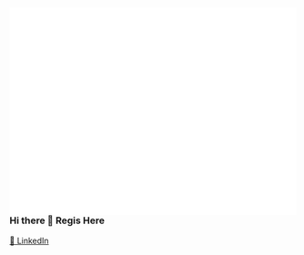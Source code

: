 <img align="right" src="https://github.com/regis-martini/regis-martini/blob/main/github-metrics.svg">


### Hi there 👋 Regis Here


[🔗 LinkedIn](https://www.linkedin.com/in/regis-martini-b874229/)
